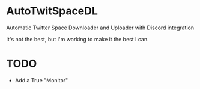 # AutoTwitSpaceDL
Automatic Twitter Space Downloader and Uploader with Discord integration

It's not the best, but I'm working to make it the best I can.

# TODO
- Add a True "Monitor"
